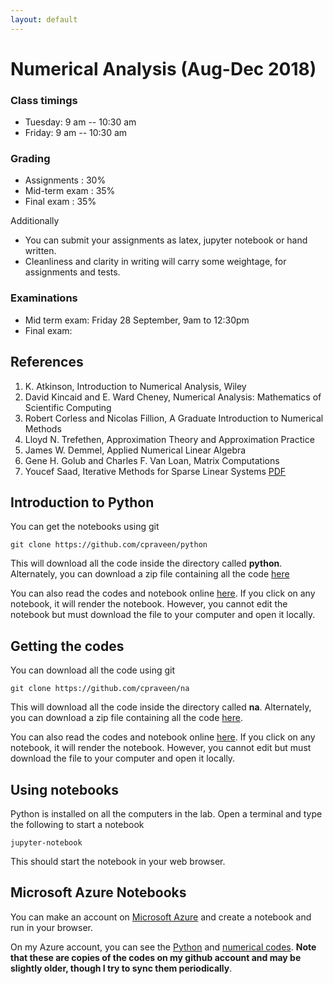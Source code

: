 ```yaml
---
layout: default
---
```


# Numerical Analysis (Aug-Dec 2018)

### Class timings

* Tuesday: 9 am -- 10:30 am
* Friday: 9 am -- 10:30 am

### Grading

* Assignments   : 30%
* Mid-term exam : 35%
* Final exam    : 35%

Additionally

* You can submit your assignments as latex, jupyter notebook or hand written.
* Cleanliness and clarity in writing will carry some weightage, for assignments and tests.

### Examinations

* Mid term exam: Friday 28 September, 9am to 12:30pm
* Final exam:

## References

1. K. Atkinson, Introduction to Numerical Analysis, Wiley
1. David Kincaid and E. Ward Cheney, Numerical Analysis: Mathematics of Scientific Computing
1. Robert Corless and Nicolas Fillion, A Graduate Introduction to Numerical Methods
1. Lloyd N. Trefethen, Approximation Theory and Approximation Practice
1. James W. Demmel, Applied Numerical Linear Algebra
1. Gene H. Golub and Charles F. Van Loan, Matrix Computations
1. Youcef Saad, Iterative Methods for Sparse Linear Systems [PDF](http://www-users.cs.umn.edu/~saad/IterMethBook_2ndEd.pdf)

## Introduction to Python

You can get the notebooks using git

```shell
git clone https://github.com/cpraveen/python
```

This will download all the code inside the directory called <b>python</b>. Alternately, you can download a zip file containing all the code [here](https://github.com/cpraveen/python/archive/master.zip)

You can also read the codes and notebook online [here](http://github.com/cpraveen/python). If you click on any notebook, it will render the notebook. However, you cannot edit the notebook but must download the file to your computer and open it locally.

## Getting the codes

You can download all the code using git

```shell
git clone https://github.com/cpraveen/na
```

This will download all the code inside the directory called <b>na</b>. Alternately, you can download a zip file containing all the code [here](https://github.com/cpraveen/na/archive/master.zip).

You can also read the codes and notebook online [here](http://github.com/cpraveen/na). If you click on any notebook, it will render the notebook. However, you cannot edit but must download the file to your computer and open it locally.

## Using notebooks

Python is installed on all the computers in the lab. Open a terminal and type the following to start a notebook

```shell
jupyter-notebook
```

This should start the notebook in your web browser.

## Microsoft Azure Notebooks

You can make an account on [Microsoft Azure](https://notebooks.azure.com) and create a notebook and run in your browser.

On my Azure account, you can see the [Python](https://notebooks.azure.com/cpraveen/libraries/python) and [numerical codes](https://notebooks.azure.com/cpraveen/libraries/numa). **Note that these are copies of the codes on my github account and may be slightly older, though I try to sync them periodically**.
